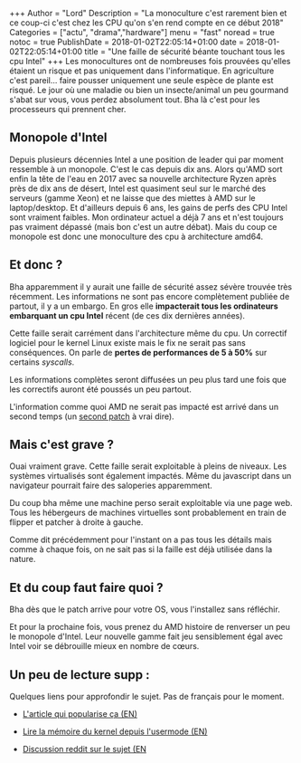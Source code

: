 +++
Author = "Lord"
Description = "La monoculture c'est rarement bien et ce coup-ci c'est chez les CPU qu'on s'en rend compte en ce début 2018"
Categories = ["actu", "drama","hardware"]
menu = "fast"
noread = true
notoc = true
PublishDate = 2018-01-02T22:05:14+01:00
date = 2018-01-02T22:05:14+01:00
title = "Une faille de sécurité béante touchant tous les cpu Intel"
+++
Les monocultures ont de nombreuses fois prouvées qu'elles étaient un risque et pas uniquement dans l'informatique. En agriculture c'est pareil… faire pousser uniquement une seule espèce de plante est risqué. Le jour où une maladie ou bien un insecte/animal un peu gourmand s'abat sur vous, vous perdez absolument tout. Bha là c'est pour les processeurs qui prennent cher.

## Monopole d'Intel
Depuis plusieurs décennies Intel a une position de leader qui par moment ressemble à un monopole. C'est le cas depuis dix ans. Alors qu'AMD sort enfin la tête de l'eau en 2017 avec sa nouvelle architecture Ryzen après près de dix ans de désert, Intel est quasiment seul sur le marché des serveurs (gamme Xeon) et ne laisse que des miettes à AMD sur le laptop/desktop. Et d'ailleurs depuis 6 ans, les gains de perfs des CPU Intel sont vraiment faibles. Mon ordinateur actuel a déjà 7 ans et n'est toujours pas vraiment dépassé (mais bon c'est un autre débat). Mais du coup ce monopole est donc une monoculture des cpu à architecture amd64.

## Et donc ?
Bha apparemment il y aurait une faille de sécurité assez sévère trouvée très récemment. Les informations ne sont pas encore complètement publiée de partout, il y a un embargo. En gros elle **impacterait tous les ordinateurs embarquant un cpu Intel** récent (de ces dix dernières années).

Cette faille serait carrément dans l'architecture même du cpu. Un correctif logiciel pour le kernel Linux existe mais le fix ne serait pas sans conséquences. On parle de **pertes de performances de 5 à 50%** sur certains *syscalls*.

Les informations complètes seront diffusées un peu plus tard une fois que les correctifs auront été poussés un peu partout.

L'information comme quoi AMD ne serait pas impacté est arrivé dans un second temps (un [second patch](https://lkml.org/lkml/2017/12/27/2) à vrai dire).

## Mais c'est grave ?
Ouai vraiment grave. Cette faille serait exploitable à pleins de niveaux. Les systèmes virtualisés sont également impactés. Même du javascript dans un navigateur pourrait faire des saloperies apparemment.

Du coup bha même une machine perso serait exploitable via une page web. Tous les hébergeurs de machines virtuelles sont probablement en train de flipper et patcher à droite à gauche.

Comme dit précédemment pour l'instant on a pas tous les détails mais comme à chaque fois, on ne sait pas si la faille est déjà utilisée dans la nature.

## Et du coup faut faire quoi ?
Bha dès que le patch arrive pour votre OS, vous l'installez sans réfléchir.

Et pour la prochaine fois, vous prenez du AMD histoire de renverser un peu le monopole d'Intel. Leur nouvelle gamme fait jeu sensiblement égal avec Intel voir se débrouille mieux en nombre de cœurs.

## Un peu de lecture supp :
Quelques liens pour approfondir le sujet. Pas de français pour le moment.

  - [L'article qui popularise ça (EN)](http://pythonsweetness.tumblr.com/post/169166980422/the-mysterious-case-of-the-linux-page-table)

  - [Lire la mémoire du kernel depuis l'usermode (EN)](https://cyber.wtf/2017/07/28/negative-result-reading-kernel-memory-from-user-mode/)

  - [Discussion reddit sur le sujet (EN](https://www.reddit.com/r/sysadmin/comments/7nl8r0/intel_bug_incoming/)
